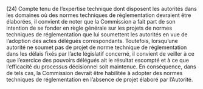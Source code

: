 (24) Compte tenu de l’expertise technique dont disposent les autorités dans les domaines où des normes techniques de réglementation devraient être élaborées, il convient de noter que la Commission a fait part de son intention de se fonder en règle générale sur les projets de normes techniques de réglementation que lui soumettent les autorités en vue de l’adoption des actes délégués correspondants. Toutefois, lorsqu’une autorité ne soumet pas de projet de norme technique de réglementation dans les délais fixés par l’acte législatif concerné, il convient de veiller à ce que l’exercice des pouvoirs délégués ait le résultat escompté et à ce que l’efficacité du processus décisionnel soit maintenue. En conséquence, dans de tels cas, la Commission devrait être habilitée à adopter des normes techniques de réglementation en l’absence de projet élaboré par l’Autorité.